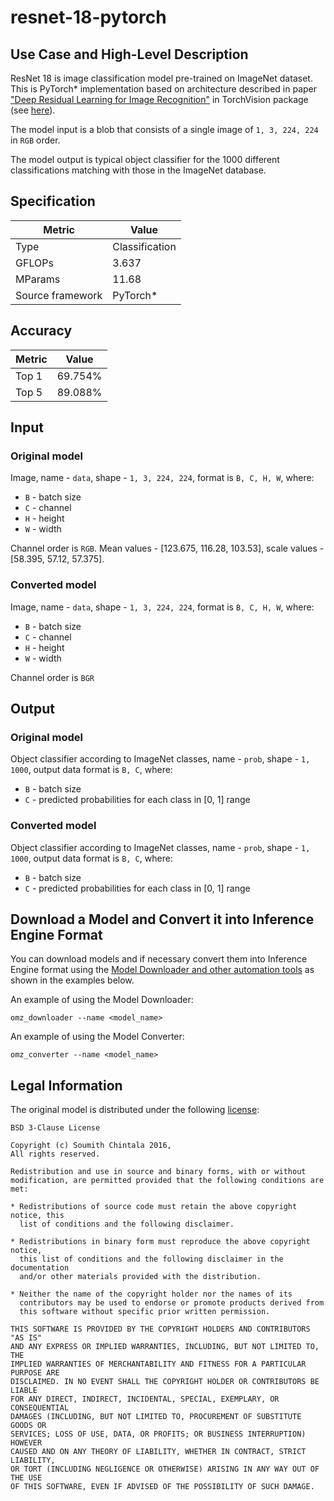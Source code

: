 # resnet-18-pytorch

## Use Case and High-Level Description

ResNet 18 is image classification model pre-trained on ImageNet dataset. This
is PyTorch\* implementation based on architecture described in paper ["Deep Residual
Learning for Image Recognition"](https://arxiv.org/abs/1512.03385) in TorchVision
package (see [here](https://github.com/pytorch/vision)).

The model input is a blob that consists of a single image of `1, 3, 224, 224`
in `RGB` order.

The model output is typical object classifier for the 1000 different classifications
matching with those in the ImageNet database.

## Specification

| Metric            | Value         |
|-------------------|---------------|
| Type              | Classification|
| GFLOPs            | 3.637         |
| MParams           | 11.68         |
| Source framework  | PyTorch\*     |

## Accuracy

| Metric | Value  |
| ------ | ------ |
| Top 1  | 69.754%|
| Top 5  | 89.088%|

## Input

### Original model

Image, name - `data`,  shape - `1, 3, 224, 224`, format is `B, C, H, W`, where:

- `B` - batch size
- `C` - channel
- `H` - height
- `W` - width

Channel order is `RGB`.
Mean values - [123.675, 116.28, 103.53], scale values - [58.395, 57.12, 57.375].

### Converted model

Image, name - `data`,  shape - `1, 3, 224, 224`, format is `B, C, H, W`, where:

- `B` - batch size
- `C` - channel
- `H` - height
- `W` - width

Channel order is `BGR`

## Output

### Original model

Object classifier according to ImageNet classes, name - `prob`,  shape - `1, 1000`, output data format is `B, C`, where:

- `B` - batch size
- `C` - predicted probabilities for each class in [0, 1] range

### Converted model

Object classifier according to ImageNet classes, name - `prob`,  shape - `1, 1000`, output data format is `B, C`, where:

- `B` - batch size
- `C` - predicted probabilities for each class in [0, 1] range

## Download a Model and Convert it into Inference Engine Format

You can download models and if necessary convert them into Inference Engine format using the [Model Downloader and other automation tools](../../../tools/model_tools/README.md) as shown in the examples below.

An example of using the Model Downloader:
```
omz_downloader --name <model_name>
```

An example of using the Model Converter:
```
omz_converter --name <model_name>
```

## Legal Information

The original model is distributed under the following
[license](https://raw.githubusercontent.com/pytorch/vision/master/LICENSE):

```
BSD 3-Clause License

Copyright (c) Soumith Chintala 2016,
All rights reserved.

Redistribution and use in source and binary forms, with or without
modification, are permitted provided that the following conditions are met:

* Redistributions of source code must retain the above copyright notice, this
  list of conditions and the following disclaimer.

* Redistributions in binary form must reproduce the above copyright notice,
  this list of conditions and the following disclaimer in the documentation
  and/or other materials provided with the distribution.

* Neither the name of the copyright holder nor the names of its
  contributors may be used to endorse or promote products derived from
  this software without specific prior written permission.

THIS SOFTWARE IS PROVIDED BY THE COPYRIGHT HOLDERS AND CONTRIBUTORS "AS IS"
AND ANY EXPRESS OR IMPLIED WARRANTIES, INCLUDING, BUT NOT LIMITED TO, THE
IMPLIED WARRANTIES OF MERCHANTABILITY AND FITNESS FOR A PARTICULAR PURPOSE ARE
DISCLAIMED. IN NO EVENT SHALL THE COPYRIGHT HOLDER OR CONTRIBUTORS BE LIABLE
FOR ANY DIRECT, INDIRECT, INCIDENTAL, SPECIAL, EXEMPLARY, OR CONSEQUENTIAL
DAMAGES (INCLUDING, BUT NOT LIMITED TO, PROCUREMENT OF SUBSTITUTE GOODS OR
SERVICES; LOSS OF USE, DATA, OR PROFITS; OR BUSINESS INTERRUPTION) HOWEVER
CAUSED AND ON ANY THEORY OF LIABILITY, WHETHER IN CONTRACT, STRICT LIABILITY,
OR TORT (INCLUDING NEGLIGENCE OR OTHERWISE) ARISING IN ANY WAY OUT OF THE USE
OF THIS SOFTWARE, EVEN IF ADVISED OF THE POSSIBILITY OF SUCH DAMAGE.
```

